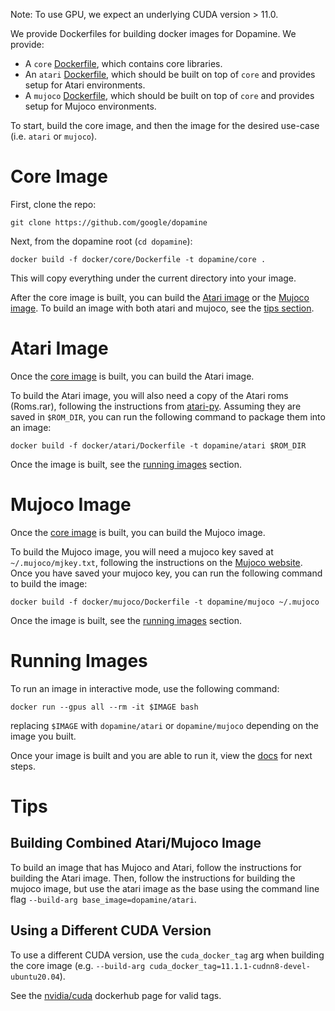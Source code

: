 Note: To use GPU, we expect an underlying CUDA version > 11.0.

We provide Dockerfiles for building docker images for Dopamine. We provide:

- A `core` [Dockerfile](core), which contains core libraries.
- An `atari` [Dockerfile](atari), which should be built on top of `core`
and provides setup for Atari environments.
- A `mujoco` [Dockerfile](mujoco), which should be built on top of `core`
and provides setup for Mujoco environments.

To start, build the core image, and then the image for the desired use-case
(i.e. `atari` or `mujoco`).

# Core Image

First, clone the repo:

```
git clone https://github.com/google/dopamine
```

Next, from the dopamine root (`cd dopamine`):

```
docker build -f docker/core/Dockerfile -t dopamine/core .
```

This will copy everything under the current directory into your image.

After the core image is built, you can build the [Atari image](#atari-image) or
the [Mujoco image](#mujoco-image). To build an image with both atari and
mujoco, see the [tips section](#tips).

# Atari Image

Once the [core image](#core-image) is built, you can build the Atari image.

To build the Atari image, you will also need a copy of the Atari roms
(Roms.rar), following the instructions from
[atari-py](https://github.com/openai/atari-py#roms). Assuming they are saved
in `$ROM_DIR`, you can run the following command to package them into an image:

```
docker build -f docker/atari/Dockerfile -t dopamine/atari $ROM_DIR
```

Once the image is built, see the [running images](#running-images) section.

# Mujoco Image

Once the [core image](#core-image) is built, you can build the Mujoco image.

To build the Mujoco image, you will need a mujoco key saved at
`~/.mujoco/mjkey.txt`, following the instructions on the
[Mujoco website](https://www.roboti.us/license.html). Once you have saved
your mujoco key, you can run the following command to build the image:

```
docker build -f docker/mujoco/Dockerfile -t dopamine/mujoco ~/.mujoco
```

Once the image is built, see the [running images](#running-images) section.

# Running Images

To run an image in interactive mode, use the following command:

```
docker run --gpus all --rm -it $IMAGE bash
```

replacing `$IMAGE` with `dopamine/atari` or `dopamine/mujoco` depending on
the image you built.

Once your image is built and you are able to run it, view the
[docs](https://google.github.io/dopamine/docs/) for next steps.

# Tips

## Building Combined Atari/Mujoco Image

To build an image that has Mujoco and Atari, follow the instructions
for building the Atari image. Then, follow the instructions for building
the mujoco image, but use the atari image as the base using the command
line flag `--build-arg base_image=dopamine/atari`.

## Using a Different CUDA Version

To use a different CUDA version, use the `cuda_docker_tag` arg when building
the core image
(e.g. `--build-arg cuda_docker_tag=11.1.1-cudnn8-devel-ubuntu20.04`).

See the [nvidia/cuda](https://hub.docker.com/r/nvidia/cuda) dockerhub page
for valid tags.

[core]: https://github.com/google/dopamine/blob/master/docker/core/Dockerfile
[atari]: https://github.com/google/dopamine/blob/master/docker/atari/Dockerfile
[mujoco]: https://github.com/google/dopamine/blob/master/docker/mujoco/Dockerfile
